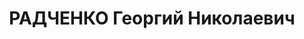---
title: РАДЧЕНКО Георгий Николаевич
description: "Род. в 1894, с. Ладыжино, Подольская губ. \n  Приговор: 31.01.1942 –\
  \ 10 лет ИТЛ"
---